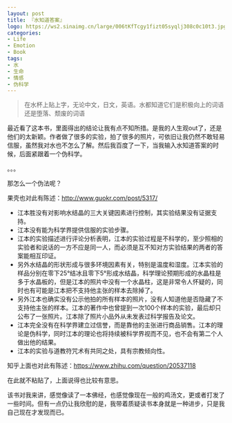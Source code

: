 ```yaml
---
layout: post
title: 『水知道答案』
logo: https://ws2.sinaimg.cn/large/006tKfTcgy1fizt05syqlj308c0c10t3.jpg
categories:
- Life
- Emotion
- Book
tags:
- 水
- 生命
- 情感
- 伪科学
---
```


> 在水杯上贴上字，无论中文，日文，英语。水都知道它们是积极向上的词语还是堕落、颓废的词语  

最近看了这本书，里面得出的结论让我有点不知所措。是我的人生观out了，还是他们的太新颖。作者做了很多的实验，拍了很多的照片，可依旧让我仍然不敢轻易信服，虽然我对水也不怎么了解。然后我百度了一下，当我输入水知道答案的时候，后面紧跟着一个伪科学。    

。。。  

那怎么一个伪法呢？  

果壳也对此有陈述：<http://www.guokr.com/post/5317/>  

- 江本胜没有对影响水结晶的三大关键因素进行控制，其实验结果没有证据支持。
- 江本没有能为科学界提供信服的实验步骤。
- 江本的实验描述进行评论分析表明，江本的实验过程是不科学的，至少照相的实验者和说话的一方不应是同一人，而必须是互不知对方实验结果的两者的答案能相互印证。
- 另外水结晶的形状形成与很多环境因素有关，特别是温度和湿度。江本实验的样品分别在零下25°结冰且零下5°形成水结晶，科学理论预期形成的水晶柱是多于水晶板的，但是江本的照片中没有一个水晶柱，这是非常令人怀疑的，同时也有可能是江本把不支持他主张的样本去除掉了。
- 另外江本也确实没有公示他拍的所有样本的照片，没有人知道他是否隐藏了不支持他主张的样本。江本的著作中也曾提到一次100个样本的实验，最后却只公布了一张照片。江本除了照片小品外从未发表过科学报告及论文。
- 江本完全没有在科学界建立过信誉，而是靠他的主张进行商品销售。江本的理论是伪科学，同时江本的理论也将持续被科学界视而不见，也不会有第二个人做出他的结果。
- 江本的实验与道教符咒术有共同之处，具有宗教倾向性。  

知乎上面也对此有陈述：<https://www.zhihu.com/question/20537118>  

在此就不粘贴了，上面说得也比较有意思。  

该书对我来讲，感觉像读了一本佛经，也感觉像现在一般的鸡汤文，更或者打发了一些时间。但有一点仍让我欣慰的是，我带着质疑读书本身就是一种进步，只是我自己现在才发现而已。